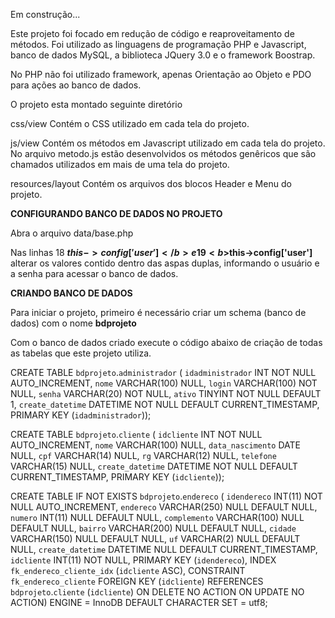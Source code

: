 Em construção...

Este projeto foi focado em redução de código e reaproveitamento de métodos. Foi utilizado as linguagens de programação PHP e Javascript, banco de dados MySQL, a biblioteca JQuery 3.0 e o framework Boostrap.

No PHP não foi utilizado framework, apenas Orientação ao Objeto e PDO para ações ao banco de dados.

O projeto esta montado seguinte diretório

css/view
	Contém o CSS utilizado em cada tela do projeto.

js/view
	Contém os métodos em Javascript utilizado em cada tela do projeto.
	No arquivo metodo.js estão desenvolvidos os métodos genêricos que são chamados utilizados em mais de uma tela do projeto.

resources/layout
	Contém os arquivos dos blocos Header e Menu do projeto.

<b>CONFIGURANDO BANCO DE DADOS NO PROJETO</b>

Abra o arquivo data/base.php

Nas linhas 18 <b>$this->config['user']</b> e 19 <b>$this->config['user']</b> alterar os valores contido dentro das aspas duplas, informando o usuário e a senha para acessar o banco de dados.

<b>CRIANDO BANCO DE DADOS</b>

Para iniciar o projeto, primeiro é necessário criar um schema (banco de dados) com o nome <b>bdprojeto</b>

Com o banco de dados criado execute o código abaixo de criação de todas as tabelas que este projeto utiliza.


CREATE TABLE `bdprojeto`.`administrador` (
  `idadministrador` INT NOT NULL AUTO_INCREMENT,
  `nome` VARCHAR(100) NULL,
  `login` VARCHAR(100) NOT NULL,
  `senha` VARCHAR(20) NOT NULL,
  `ativo` TINYINT NOT NULL DEFAULT 1,
  `create_datetime` DATETIME NOT NULL DEFAULT CURRENT_TIMESTAMP,
  PRIMARY KEY (`idadministrador`));

CREATE TABLE `bdprojeto`.`cliente` (
  `idcliente` INT NOT NULL AUTO_INCREMENT,
  `nome` VARCHAR(100) NULL,
  `data_nascimento` DATE NULL,
  `cpf` VARCHAR(14) NULL,
  `rg` VARCHAR(12) NULL,
  `telefone` VARCHAR(15) NULL,
  `create_datetime` DATETIME NOT NULL DEFAULT CURRENT_TIMESTAMP,
  PRIMARY KEY (`idcliente`));


CREATE TABLE IF NOT EXISTS `bdprojeto`.`endereco` (
  `idendereco` INT(11) NOT NULL AUTO_INCREMENT,
  `endereco` VARCHAR(250) NULL DEFAULT NULL,
  `numero` INT(11) NULL DEFAULT NULL,
  `complemento` VARCHAR(100) NULL DEFAULT NULL,
  `bairro` VARCHAR(200) NULL DEFAULT NULL,
  `cidade` VARCHAR(150) NULL DEFAULT NULL,
  `uf` VARCHAR(2) NULL DEFAULT NULL,
  `create_datetime` DATETIME NULL DEFAULT CURRENT_TIMESTAMP,
  `idcliente` INT(11) NOT NULL,
  PRIMARY KEY (`idendereco`),
  INDEX `fk_endereco_cliente_idx` (`idcliente` ASC),
  CONSTRAINT `fk_endereco_cliente`
    FOREIGN KEY (`idcliente`)
    REFERENCES `bdprojeto`.`cliente` (`idcliente`)
    ON DELETE NO ACTION
    ON UPDATE NO ACTION)
ENGINE = InnoDB
DEFAULT CHARACTER SET = utf8;
